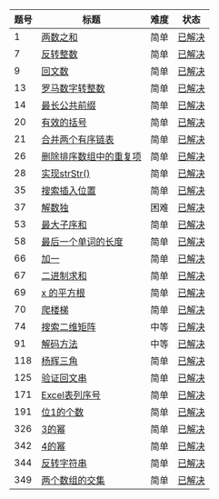 |题号|标题|难度|状态|
|--------------|--------------|--------------|--------------|
|1|[两数之和](https://leetcode-cn.com/problems/two-sum/description/)|简单|[已解决](two-sum.cpp)|
|7|[反转整数](https://leetcode-cn.com/problems/reverse-integer/description/)|简单|[已解决](reverse-integer.cpp)|
|9|[回文数](https://leetcode-cn.com/problems/palindrome-number/description/)|简单|[已解决](palindrome-number.cpp)|
|13|[罗马数字转整数](https://leetcode-cn.com/problems/roman-to-integer/description/)|简单|[已解决](roman-to-integer.cpp)|
|14|[最长公共前缀](https://leetcode-cn.com/problems/longest-common-prefix/description/)|简单|[已解决](longest-common-prefix.cpp)|
|20|[有效的括号](https://leetcode-cn.com/problems/valid-parentheses/description/)|简单|[已解决](valid-parentheses.cpp)|
|21|[合并两个有序链表](https://leetcode-cn.com/problems/merge-two-sorted-lists/description/)|简单|[已解决](merge-two-sorted-lists.cpp)|
|26|[删除排序数组中的重复项](https://leetcode-cn.com/problems/remove-duplicates-from-sorted-array/description/)|简单|[已解决](remove-duplicates-from-sorted-array.cpp)|
|28|[实现strStr()](https://leetcode-cn.com/problems/implement-strstr/description/)|简单|[已解决](implement-strstr.cpp)|
|35|[搜索插入位置](https://leetcode-cn.com/problems/search-insert-position/description/)|简单|[已解决](search-insert-position.cpp)|
|37|[解数独](https://leetcode-cn.com/problems/sudoku-solver/description/)|困难|[已解决](sudoku-solver.cpp)|
|53|[最大子序和](https://leetcode-cn.com/problems/maximum-subarray/description/)|简单|[已解决](maximum-subarray.cpp)|
|58|[最后一个单词的长度](https://leetcode-cn.com/problems/length-of-last-word/description/)|简单|[已解决](length-of-last-word.cpp)|
|66|[加一](https://leetcode-cn.com/problems/plus-one/description/)|简单|[已解决](plus-one.cpp)|
|67|[二进制求和](https://leetcode-cn.com/problems/add-binary/description/)|简单|[已解决](add-binary.cpp)|
|69|[x 的平方根](https://leetcode-cn.com/problems/sqrtx/description/)|简单|[已解决](sqrtx.cpp)|
|70|[爬楼梯](https://leetcode-cn.com/problems/climbing-stairs/description/)|简单|[已解决](climbing-stairs.cpp)|
|74|[搜索二维矩阵](https://leetcode-cn.com/problems/search-a-2d-matrix/description/)|中等|[已解决](search-a-2d-matrix.cpp)|
|91|[解码方法](https://leetcode-cn.com/problems/decode-ways/description/)|中等|[已解决](decode-ways.cpp)|
|118|[杨辉三角](https://leetcode-cn.com/problems/pascals-triangle/description/)|简单|[已解决](pascals-triangle.cpp)|
|125|[验证回文串](https://leetcode-cn.com/problems/valid-palindrome/description/)|简单|[已解决](valid-palindrome.cpp)|
|171|[Excel表列序号](https://leetcode-cn.com/problems/excel-sheet-column-number/description/)|简单|[已解决](excel-sheet-column-number.cpp)|
|191|[位1的个数](https://leetcode-cn.com/problems/number-of-1-bits/description/)|简单|[已解决](number-of-1-bits.cpp)|
|326|[3的幂](https://leetcode-cn.com/problems/power-of-three/description/)|简单|[已解决](power-of-three.cpp)|
|342|[4的幂](https://leetcode-cn.com/problems/power-of-four/description/)|简单|[已解决](power-of-four.cpp)|
|344|[反转字符串](https://leetcode-cn.com/problems/reverse-string/description/)|简单|[已解决](reverse-string.cpp)|
|349|[两个数组的交集](https://leetcode-cn.com/problems/intersection-of-two-arrays/description/)|简单|[已解决](intersection-of-two-arrays.cpp)|

